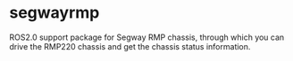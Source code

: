 # segwayrmp

ROS2.0 support package for Segway RMP chassis, through which you can drive the RMP220 chassis and get the chassis status information.
